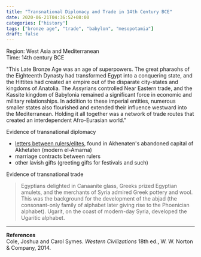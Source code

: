 ```yaml
---
title: "Transnational Diplomacy and Trade in 14th Century BCE"
date: 2020-06-21T04:36:52+08:00
categories: ["history"]
tags: ["bronze age", "trade", "babylon", "mesopotamia"]
draft: false
---
```


Region: West Asia and Mediterranean  
Time: 14th century BCE

"This Late Bronze Age was an age of superpowers. The great pharaohs of the Eighteenth Dynasty had transformed Egypt into a conquering state, and the Hittites had created an empire out of the disparate city-states and kingdoms of Anatolia. The Assyrians controlled Near Eastern trade, and the Kassite kingdom of Babylonia remained a significant force in economic and military relationships. In addition to these imperial entities, numerous smaller states also flourished and extended their influence westward into the Mediterranean. Holding it all together was a network of trade routes that created an interdependent Afro-Eurasian world."

Evidence of transnational diplomacy  
- [letters between rulers/elites](../amarna-letter-ea4/), found in Akhenaten's abandoned capital of Akhetaten (modern el-Amarna)
- marriage contracts between rulers
- other lavish gifts (greeting gifts for festivals and such)

Evidence of transnational trade  
> Egyptians delighted in Canaanite glass, Greeks prized Egyptian amulets, and the merchants of Syria admired Greek pottery and wool. 
This was the background for the development of the abjad (the consonant-only family of alphabet later giving rise to the Phoenician alphabet). Ugarit, on the coast of modern-day Syria, developed the Ugaritic alphabet.

---
**References**  
Cole, Joshua and Carol Symes. *Western Civilizations* 18th ed., W. W. Norton & Company, 2014.
